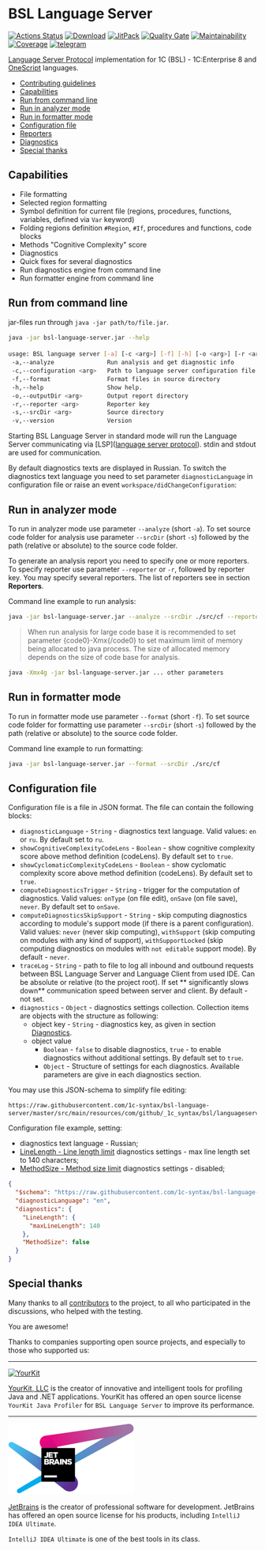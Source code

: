 # BSL Language Server

[![Actions Status](https://github.com/1c-syntax/bsl-language-server/workflows/Java%20CI/badge.svg)](https://github.com/1c-syntax/bsl-language-server/actions)
[![Download](https://img.shields.io/github/release/1c-syntax/bsl-language-server.svg?label=download&style=flat)](https://github.com/1c-syntax/bsl-language-server/releases/latest)
[![JitPack](https://jitpack.io/v/1c-syntax/bsl-language-server.svg)](https://jitpack.io/#1c-syntax/bsl-language-server)
[![Quality Gate](https://sonarcloud.io/api/project_badges/measure?project=1c-syntax_bsl-language-server&metric=alert_status)](https://sonarcloud.io/dashboard?id=1c-syntax_bsl-language-server)
[![Maintainability](https://sonarcloud.io/api/project_badges/measure?project=1c-syntax_bsl-language-server&metric=sqale_rating)](https://sonarcloud.io/dashboard?id=1c-syntax_bsl-language-server)
[![Coverage](https://sonarcloud.io/api/project_badges/measure?project=1c-syntax_bsl-language-server&metric=coverage)](https://sonarcloud.io/dashboard?id=1c-syntax_bsl-language-server)
[![telegram](https://img.shields.io/badge/telegram-chat-green.svg)](https://t.me/bsl_language_server)

[Language Server Protocol](https://microsoft.github.io/language-server-protocol/) implementation for 1C (BSL) - 1C:Enterprise 8 and [OneScript](http://oscript.io) languages.

- [Contributing guidelines](contributing/index.md)
- <a href="#capabilities">Capabilities</a>
- <a href="#cli">Run from command line</a>
- <a href="#analyze">Run in analyzer mode</a>
- <a href="#format">Run in formatter mode</a>
- <a href="#configuration">Configuration file</a>
- <a href="reporters">Reporters</a>
- <a href="diagnostics">Diagnostics</a>
- <a href="#thanks">Special thanks</a>

<a id="capabilities"></a>

## Capabilities

- File formatting
- Selected region formatting
- Symbol definition for current file (regions, procedures, functions, variables, defined via `Var` keyword)
- Folding regions definition `#Region`, `#If`, procedures and functions, code blocks
- Methods "Cognitive Complexity" score
- Diagnostics
- Quick fixes for several diagnostics
- Run diagnostics engine from command line
- Run formatter engine from command line

<a id="cli"></a>

## Run from command line

jar-files run through `java -jar path/to/file.jar`.

```sh
java -jar bsl-language-server.jar --help

usage: BSL language server [-a] [-c <arg>] [-f] [-h] [-o <arg>] [-r <arg>] [-s <arg>]
 -a,--analyze               Run analysis and get diagnostic info
 -c,--configuration <arg>   Path to language server configuration file
 -f,--format                Format files in source directory
 -h,--help                  Show help.
 -o,--outputDir <arg>       Output report directory
 -r,--reporter <arg>        Reporter key
 -s,--srcDir <arg>          Source directory
 -v,--version               Version
```

Starting BSL Language Server in standard mode will run the Language Server communicating via [LSP]([language server protocol](https://microsoft.github.io/language-server-protocol/)). stdin and stdout are used for communication.

By default diagnostics texts are displayed in Russian. To switch the diagnostics text language you need to set parameter `diagnosticLanguage` in configuration file or raise an event `workspace/didChangeConfiguration`:

<a id="analyze"></a>

## Run in analyzer mode

To run in analyzer mode use parameter `--analyze` (short `-a`). To set source code folder for analysis use parameter
`--srcDir` (short `-s`) followed by the path (relative or absolute) to the source code folder.

To generate an analysis report you need to specify one or more reporters. To specify reporter use parameter `--reporter` or `-r`, followed by reporter key. You may specify several reporters. The list of reporters see in section  **Reporters**.

Command line example to run analysis:

```sh
java -jar bsl-language-server.jar --analyze --srcDir ./src/cf --reporter json
```

> When run analysis for large code base it is recommended to set parameter {code0}-Xmx{/code0} to set maximum limit of  memory being allocated to java process. The size of allocated memory depends on the size of code base for analysis.

```sh
java -Xmx4g -jar bsl-language-server.jar ... other parameters
```

<a id="format"></a>

## Run in formatter mode

To run in formatter mode use parameter `--format` (short `-f`). To set source code folder for formatting use parameter `--srcDir` (short `-s`) followed by the path (relative or absolute) to the source code folder.

Command line example to run formatting:

```sh
java -jar bsl-language-server.jar --format --srcDir ./src/cf
```

<a id="configuration"></a>

## Configuration file

Configuration file is a file in JSON format. The file can contain the following blocks:

- `diagnosticLanguage` - `String` - diagnostics text language. Valid values: `en` or `ru`. By default set to `ru`.
- `showCognitiveComplexityCodeLens` - `Boolean` - show cognitive complexity score above method definition (codeLens). By default set to `true`.
- `showCyclomaticComplexityCodeLens` - `Boolean` - show cyclomatic complexity score above method definition (codeLens). By default set to `true`.
- `computeDiagnosticsTrigger` - `String` - trigger for the computation of diagnostics. Valid values: `onType` (on file edit), `onSave` (on file save), `never`. By default set to `onSave`.
- `computeDiagnosticsSkipSupport` - `String` - skip computing diagnostics according to module's support mode (if there is a parent configuration).  Valid values: `never` (never skip computing), `withSupport` (skip computing on modules with any kind of support), `withSupportLocked` (skip computing diagnostics on modules with `not editable` support mode). By default - `never`.
- `traceLog` - `String` - path to file to log all inbound and outbound requests between BSL Language Server and Language Client from used IDE. Can be absolute or relative (to the project root). If set ** significantly slows down** communication speed between server and client. By default - not set.
- `diagnostics` - `Object` - diagnostics settings collection. Collection items are objects with the structure as following:
    - object key - `String` - diagnostics key, as given in section <a href="diagnostics">Diagnostics</a>.
    - object value
        - `Boolean` - `false` to disable diagnostics, `true` - to enable diagnostics without additional settings. By default set to `true`.
        - `Object` - Structure of settings for each diagnostics. Available parameters are give in each diagnostics section.

You may use this JSON-schema to simplify file editing:

```
https://raw.githubusercontent.com/1c-syntax/bsl-language-server/master/src/main/resources/com/github/_1c_syntax/bsl/languageserver/configuration/schema.json
```

Configuration file example, setting:

- diagnostics text language - Russian;
- [LineLength - Line length limit](diagnostics/LineLength.md) diagnostics settings - max line length set to 140 characters;
- [MethodSize - Method size limit](diagnostics/MethodSize.md) diagnostics settings - disabled;

```json
{
  "$schema": "https://raw.githubusercontent.com/1c-syntax/bsl-language-server/master/src/main/resources/com/github/_1c_syntax/bsl/languageserver/configuration/schema.json",
  "diagnosticLanguage": "en",
  "diagnostics": {
    "LineLength": {
      "maxLineLength": 140
    },
    "MethodSize": false
  }
}
```

<a id="thanks"></a>

## Special thanks

Many thanks to all [contributors](https://github.com/1c-syntax/bsl-language-server/graphs/contributors) to the project, to all who participated in the discussions, who helped with the testing.

You are awesome!

Thanks to companies supporting open source projects, and especially to those who supported us: 

---

[![YourKit](https://www.yourkit.com/images/yklogo.png)](https://www.yourkit.com)  

[YourKit, LLC](https://www.yourkit.com) is the creator of innovative and intelligent tools for profiling Java and .NET applications. YourKit has offered an open source license `YourKit Java Profiler` for `BSL Language Server` to improve its performance. 

---

[![JetBrains](../assets/images/jetbrains-variant-4.png)](https://www.jetbrains.com)  

[JetBrains](https://www.jetbrains.com) is the creator of professional software for development. JetBrains has offered an open source license for his products, including `IntelliJ IDEA Ultimate`.

`IntelliJ IDEA Ultimate` is one of the best tools in its class.
